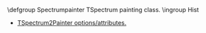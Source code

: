\defgroup Spectrumpainter TSpectrum painting class.
\ingroup Hist

  - [TSpectrum2Painter options/attributes.](http://root.cern.ch/root/html/TSpectrum2Painter.html#TSpectrum2Painter:PaintSpectrum)
